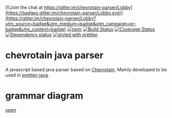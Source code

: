 [![Join the chat at https://gitter.im/chevrotain-parser/Lobby](https://badges.gitter.im/chevrotain-parser/Lobby.svg)](https://gitter.im/chevrotain-parser/Lobby?utm_source=badge&utm_medium=badge&utm_campaign=pr-badge&utm_content=badge)
[![npm](https://img.shields.io/npm/v/chevrotain.svg)](https://www.npmjs.com/package/chevrotain)
[![Build Status](https://travis-ci.org/jhipster/chevrotain-java.svg?branch=master)](https://travis-ci.org/jhipster/chevrotain-java)
[![Coverage Status](https://coveralls.io/repos/jhipster/chevrotain-java/badge.svg?branch=master)](https://coveralls.io/r/jhipster/chevrotain-java?branch=master)
[![Dependency status](https://img.shields.io/david/jhipster/chevrotain-java.svg)](https://david-dm.org/jhipster/chevrotain-java)
[![styled with prettier](https://img.shields.io/badge/styled_with-prettier-ff69b4.svg)](https://github.com/prettier/prettier)

# chevrotain java parser

A javascript based java parser based on [Chevrotain](https://github.com/SAP/chevrotain). Mainly developed to be used in [prettier-java](https://github.com/jhipster/prettier-java).

# grammar diagram

[open](https://rawgit.com/jhipster/chevrotain-java/master/generated_diagrams.html)
